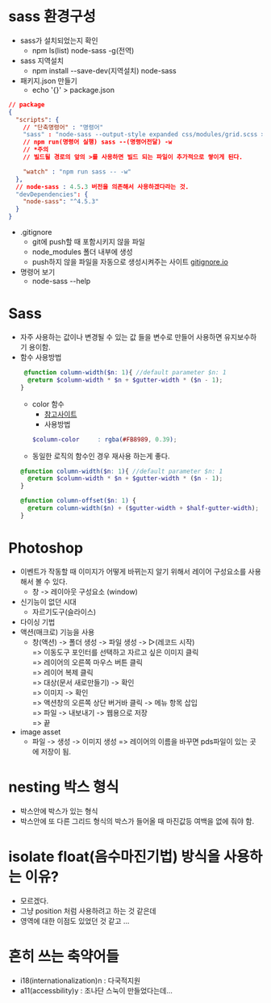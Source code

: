 # sass 환경구성
 - sass가 설치되었는지 확인 
   - npm ls(list) node-sass -g(전역)
 - sass 지역설치
   - npm install --save-dev(지역설치) node-sass
 - 패키지.json 만들기
   - echo '{}' > package.json 
```json
// package 
{
  "scripts": {
    // "단축명령어" : "명령어"
    "sass" : "node-sass --output-style expanded css/modules/grid.scss > css/modules/grid.css",
    // npm run(명령어 실행) sass --(명령어전달) -w
    // *주의
    // 빌드될 경로의 앞의 >를 사용하면 빌드 되는 파일이 추가적으로 쌓이게 된다. 

    "watch" : "npm run sass -- -w"
  },
  // node-sass : 4.5.3 버전을 의존해서 사용하겠다라는 것.
  "devDependencies": {
    "node-sass": "^4.5.3"
  }
}
```
 - .gitignore
   - git에 push할 때 포함시키지 않을 파일
   - node_modules 폴더 내부에 생성
   - push하지 않을 파일을 자동으로 생성시켜주는 사이트 [gitignore.io](https://www.gitignore.io/)
 - 명령어 보기
   - node-sass --help 

# Sass 
 - 자주 사용하는 값이나 변경될 수 있는 값 들을 변수로 만들어 사용하면 유지보수하기 용이함.
 - 함수 사용방법
   ``` scss
    @function column-width($n: 1){ //default parameter $n: 1
     @return $column-width * $n + $gutter-width * ($n - 1);
   }
    ```
   - color 함수 
     - [참고사이트](http://sass-lang.com/documentation/Sass/Script/Functions.html#rgba-instance_method)
     - 사용방법
     ``` scss
     $column-color     : rgba(#FB8989, 0.39);
     ```
    - 동일한 로직의 함수인 경우 재사용 하는게 좋다.
    ``` scss
    @function column-width($n: 1){ //default parameter $n: 1
      @return $column-width * $n + $gutter-width * ($n - 1);
    }

    @function column-offset($n: 1) {
      @return column-width($n) + ($gutter-width + $half-gutter-width);
    }
    ```
# Photoshop
 - 이벤트가 작동할 때 이미지가 어떻게 바뀌는지 알기 위해서 레이어 구성요소를 사용해서 볼 수 있다.
   - 창 -> 레이아웃 구성요소 (window)
 - 신기능이 없던 시대
   - 자르기도구(슬라이스)
 - 다이싱 기법
 - 액션(매크로) 기능을 사용
   - 창(액션) -> 폴더 생성 -> 파일 생성 -> ▷(레코드 시작) <br>
     => 이동도구 포인터를 선택하고 자르고 싶은 이미지 클릭 <br>
     => 레이어의 오른쪽 마우스 버튼 클릭 <br>
     => 레이어 복제 클릭 <br>
     => 대상(문서 새로만들기) -> 확인 <br>
     => 이미지 -> 확인 <br>
     => 액션창의 오른쪽 상단 버거바 클릭 -> 메뉴 항목 삽입 <br>
     => 파일 -> 내보내기 -> 웹용으로 저장 <br>
     => 끝
 - image asset
   - 파일 -> 생성 -> 이미지 생성
     => 레이어의 이름을 바꾸면 pds파일이 있는 곳에 저장이 됨.


# nesting 박스 형식
  - 박스안에 박스가 있는 형식
  - 박스안에 또 다른 그리드 형식의 박스가 들어올 때 마진값등 여백을 없에 줘야 함.
# isolate float(음수마진기법) 방식을 사용하는 이유? 
  - 모르겠다. 
  - 그냥 position 처럼 사용하려고 하는 것 같은데
  - 영역에 대한 이점도 있었던 것 같고 ...

# 흔히 쓰는 축약어들
  - i18(internationalization)n : 다국적지원
  - a11(accessbility)y : 조나단 스눅이 만들었다는데...

